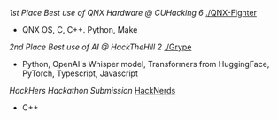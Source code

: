 *1st Place Best use of QNX Hardware @ CUHacking 6* 
[./QNX-Fighter](https://github.com/Batleram/qnx-fighter)
- QNX OS, C, C++. Python, Make

*2nd Place Best use of AI @ HackTheHill 2*
[./Grype](https://github.com/jwt2706/Grype)
- Python, OpenAI's Whisper model, Transformers from HuggingFace, PyTorch, Typescript, Javascript

*HackHers Hackathon Submission*
[HackNerds](https://github.com/oZep/HackNerds)
- C++
